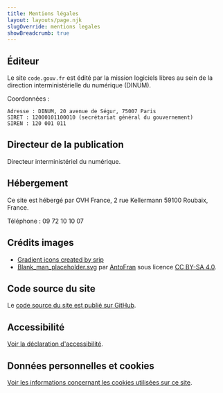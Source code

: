 ```yaml
---
title: Mentions légales
layout: layouts/page.njk
slugOverride: mentions legales
showBreadcrumb: true
---
```

## Éditeur

Le site `code.gouv.fr` est édité par la mission logiciels libres au sein de la direction interministérielle du numérique (DINUM).

Coordonnées :

    Adresse : DINUM, 20 avenue de Ségur, 75007 Paris
    SIRET : 12000101100010 (secrétariat général du gouvernement)
    SIREN : 120 001 011

## Directeur de la publication

Directeur interministériel du numérique.

## Hébergement

Ce site est hébergé par OVH France, 2 rue Kellermann 59100 Roubaix, France.

Téléphone : 09 72 10 10 07

## Crédits images

- [Gradient icons created by srip](https://www.flaticon.com/authors/srip/gradient)
- [Blank_man_placeholder.svg](https://fr.wikipedia.org/wiki/Fichier:Blank_man_placeholder.svg) par [AntoFran](https://commons.wikimedia.org/wiki/User:AntoFran) sous licence [CC BY-SA 4.0](https://creativecommons.org/licenses/by-sa/4.0>).

## Code source du site

Le [code source du site est publié sur GitHub](https://github.com/codegouvfr/codegouvfr-website).

## Accessibilité

[Voir la déclaration d'accessibilité](/fr/accessibilite/).

## Données personnelles et cookies

[Voir les informations concernant les cookies utilisées sur ce site](/fr/donnees-personnelles/).
